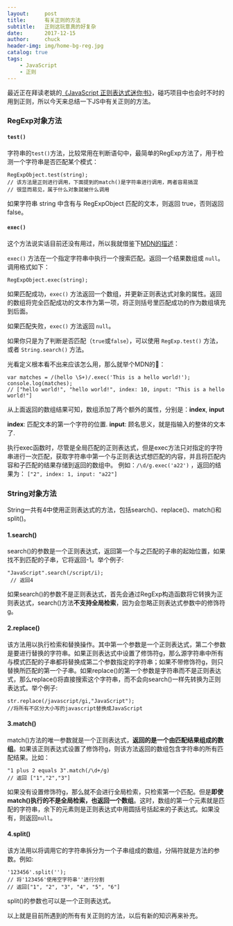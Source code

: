 ```yaml
---
layout:     post                   
title:      有关正则的方法           
subtitle:   正则这玩意真的好复杂
date:       2017-12-15
author:     chuck
header-img: img/home-bg-reg.jpg
catalog: true                      
tags:                               
    - JavaScript
    - 正则
---
```


最近正在拜读老姚的[《JavaScript 正则表达式迷你书》](https://zhuanlan.zhihu.com/p/29707385)，碰巧项目中也会时不时的用到正则，所以今天来总结一下JS中有关正则的方法。

### RegExp对象方法
#### `test()`

字符串的`test()`方法，比较常用在判断语句中，最简单的RegExp方法了，用于检测一个字符串是否匹配某个模式：

```
RegExpObject.test(string);
// 该方法是正则进行调用，下面提到的match()是字符串进行调用，两者容易搞混
// 很显而易见，属于什么对象就被什么调用
```
如果字符串 string 中含有与 RegExpObject 匹配的文本，则返回 true，否则返回 false。

#### `exec()`

这个方法说实话目前还没有用过，所以我就借鉴下[MDN的描述](https://developer.mozilla.org/zh-CN/docs/Web/JavaScript/Reference/Global_Objects/RegExp/exec)：

`exec()` 方法在一个指定字符串中执行一个搜索匹配。返回一个结果数组或 `null`。调用格式如下：

```
RegExpObject.exec(string);
```
如果匹配成功，`exec()` 方法返回一个数组，并更新正则表达式对象的属性。返回的数组将完全匹配成功的文本作为第一项，将正则括号里匹配成功的作为数组填充到后面。

如果匹配失败，`exec()` 方法返回 `null`。

如果你只是为了判断是否匹配（`true`或`false`），可以使用 `RegExp.test()` 方法，或者 `String.search()` 方法。

光看定义根本看不出来应该怎么用，那么就举个MDN的🌰：

```
var matches = /(hello \S+)/.exec('This is a hello world!');
console.log(matches);
// ["hello world!", "hello world!", index: 10, input: "This is a hello world!"]
```
从上面返回的数组结果可知，数组添加了两个额外的属性，分别是：**index**, **input**

**index**: 匹配文本的第一个字符的位置.
**input**: 顾名思义，就是指输入的整体的文本了.

执行exec函数时，尽管是全局匹配的正则表达式，但是exec方法只对指定的字符串进行一次匹配，获取字符串中第一个与正则表达式想匹配的内容，并且将匹配内容和子匹配的结果存储到返回的数组中。
例如：`/\d/g.exec('a22')` ，返回的结果为： `["2", index: 1, input: "a22"]`

### String对象方法

String一共有4中使用正则表达式的方法，包括search()、replace()、match()和split()。

#### 1.search()

search()的参数是一个正则表达式，返回第一个与之匹配的子串的起始位置，如果找不到匹配的子串，它将返回-1。举个例子:

```
"JavaScript".search(/script/i);
 // 返回4
```

如果search()的参数不是正则表达式，首先会通过RegExp构造函数将它转换为正则表达式，search()方法**不支持全局检索**，因为会忽略正则表达式参数中的修饰符g。

####   2.replace()

该方法用以执行检索和替换操作。其中第一个参数是一个正则表达式，第二个参数是要进行替换的字符串。如果正则表达式中设置了修饰符g，那么源字符串中所有与模式匹配的子串都将替换成第二个参数指定的字符串；如果不带修饰符g，则只替换所匹配的第一个子串。如果replace()的第一个参数是字符串而不是正则表达式，那么replace()将直接搜索这个字符串，而不会向search()一样先转换为正则表达式。举个例子:

```
str.replace(/javascript/gi,"JavaScript");
//将所有不区分大小写的javascript替换成JavaScript
```

#### 3.match()

match()方法的唯一参数就是一个正则表达式，**返回的是一个由匹配结果组成的数组**。如果该正则表达式设置了修饰符g，则该方法返回的数组包含字符串的所有匹配结果。比如：

```
"1 plus 2 equals 3".match(/\d+/g)
// 返回 ["1","2","3"]
```
如果没有设置修饰符g，那么就不会进行全局检索，只检索第一个匹配。但是**即使match()执行的不是全局检索，也返回一个数组**。这时，数组的第一个元素就是匹配的字符串，余下的元素则是正则表达式中用圆括号括起来的子表达式。如果没有，则返回`null`。

#### 4.split()

该方法用以将调用它的字符串拆分为一个子串组成的数组，分隔符就是方法的参数。例如: 

```
'123456'.split('');
// 将'123456'使用空字符串''进行分割
// 返回["1", "2", "3", "4", "5", "6"]
```
split()的参数也可以是一个正则表达式。

以上就是目前所遇到的所有有关正则的方法，以后有新的知识再来补充。


